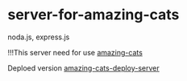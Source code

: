 # server-for-amazing-cats

noda.js, express.js

!!!This server need for use [amazing-cats](https://github.com/IharTsykala/amazing-cats)

Deploed version [amazing-cats-deploy-server](https://amazing-cats.herokuapp.com/)
